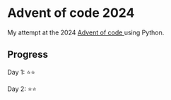 # Advent of code 2024

My attempt at the 2024 [Advent of code ](https://adventofcode.com) using Python.


## Progress

Day 1: ⭐⭐

Day 2: ⭐⭐